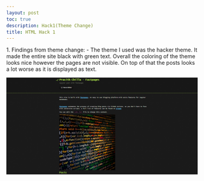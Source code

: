 ```yaml
---
layout: post
toc: true
description: Hack1(Theme Change)
title: HTML Hack 1
---
```



<body>
<p>1. Findings from theme change:
- The theme I used was the hacker theme. It made the entire site black with green text. Overall the coloring of the theme looks nice
however the pages are not visible. On top of that the posts looks a lot worse as it is displayed as text.</p>
</body>
<body>
    <img src="https://github.com/BuddaBaker/Fastpages/blob/master/images/theme.png">
</body>